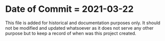 # Date of Commit = 2021-03-22

This file is added for historical and documentation purposes only.
It should not be modified and updated whatsoever as it does not serve any other purpose but to keep a record of when was this project created.